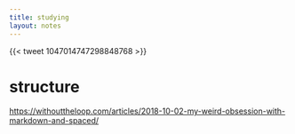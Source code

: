 ```yaml
---
title: studying
layout: notes
---
```


{{< tweet 1047014747298848768 >}}

# structure

https://withouttheloop.com/articles/2018-10-02-my-weird-obsession-with-markdown-and-spaced/
